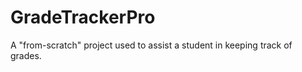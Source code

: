 GradeTrackerPro
=================
A "from-scratch" project used to assist a student in keeping track of grades.
